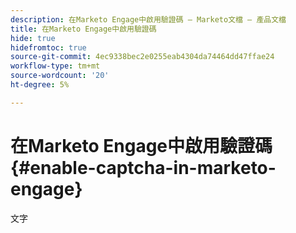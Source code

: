 ```yaml
---
description: 在Marketo Engage中啟用驗證碼 — Marketo文檔 — 產品文檔
title: 在Marketo Engage中啟用驗證碼
hide: true
hidefromtoc: true
source-git-commit: 4ec9338bec2e0255eab4304da74464dd47ffae24
workflow-type: tm+mt
source-wordcount: '20'
ht-degree: 5%

---
```


# 在Marketo Engage中啟用驗證碼 {#enable-captcha-in-marketo-engage}

文字